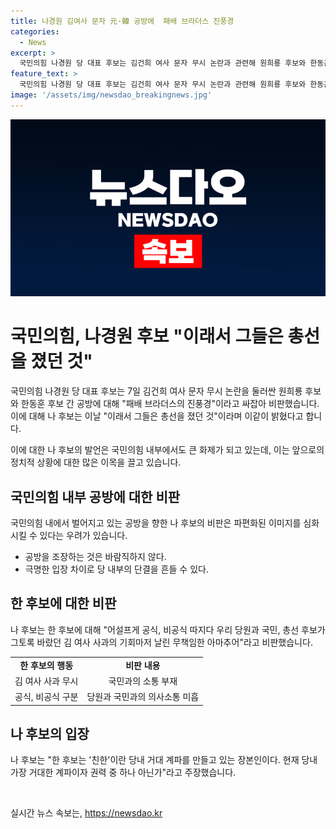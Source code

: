 ```yaml
---
title: 나경원 김여사 문자 元·韓 공방에  패배 브라더스 진풍경
categories:
  - News
excerpt: >
  국민의힘 나경원 당 대표 후보는 김건희 여사 문자 무시 논란과 관련해 원희룡 후보와 한동훈 후보 간의 공방을 패배 브라더스의 진풍경이라고 비판하며, 한 후보를 우리 당원과 국민의 바람을 무시하는 무책임한 아마추어로 비난했다. 또한, 원외 당협위원장들의 한 후보 사퇴 촉구 회견을 겨냥해 이런 행동은 바람직하지 않다고 주장했다.
feature_text: >
  국민의힘 나경원 당 대표 후보는 김건희 여사 문자 무시 논란과 관련해 원희룡 후보와 한동훈 후보 간의 공방을 패배 브라더스의 진풍경이라고 비판하며, 한 후보를 우리 당원과 국민의 바람을 무시하는 무책임한 아마추어로 비난했다. 또한, 원외 당협위원장들의 한 후보 사퇴 촉구 회견을 겨냥해 이런 행동은 바람직하지 않다고 주장했다.
image: '/assets/img/newsdao_breakingnews.jpg'
---
```


<p><img src="/assets/img/newsdao_breakingnews.jpg" alt="koreaapp 속보" /></p>

<h1 data-ke-size="size26">국민의힘, 나경원 후보 "이래서 그들은 총선을 졌던 것"</h1>

<p>국민의힘 나경원 당 대표 후보는 7일 김건희 여사 문자 무시 논란을 둘러싼 원희룡 후보와 한동훈 후보 간 공방에 대해 "패배 브라더스의 진풍경"이라고 싸잡아 비판했습니다. 이에 대해 나 후보는 이날 "이래서 그들은 총선을 졌던 것"이라며 이같이 밝혔다고 합니다. </p>

<p>이에 대한 나 후보의 발언은 국민의힘 내부에서도 큰 화제가 되고 있는데, 이는 앞으로의 정치적 상황에 대한 많은 이목을 끌고 있습니다. </p>

<h2 data-ke-size="size24">국민의힘 내부 공방에 대한 비판</h2>

<p>국민의힘 내에서 벌어지고 있는 공방을 향한 나 후보의 비판은 파편화된 이미지를 심화시킬 수 있다는 우려가 있습니다.</p>

<ul>
    <li>공방을 조장하는 것은 바람직하지 않다.</li>
    <li>극명한 입장 차이로 당 내부의 단결을 흔들 수 있다.</li>
</ul>

<h2 data-ke-size="size24">한 후보에 대한 비판</h2>

<p>나 후보는 한 후보에 대해 "어설프게 공식, 비공식 따지다 우리 당원과 국민, 총선 후보가 그토록 바랐던 김 여사 사과의 기회마저 날린 무책임한 아마추어"라고 비판했습니다. </p>

<table>
    <tr>
        <td style="text-align: center; height: 17px;"><b>한 후보의 행동</b></td>
        <td style="text-align: center; height: 17px;"><b>비판 내용</b></td>
    </tr>
    <tr>
        <td style="text-align: center; height: 17px;">김 여사 사과 무시</td>
        <td style="text-align: center; height: 17px;">국민과의 소통 부재</td>
    </tr>
    <tr>
        <td style="text-align: center; height: 17px;">공식, 비공식 구분</td>
        <td style="text-align: center; height: 17px;">당원과 국민과의 의사소통 미흡</td>
    </tr>
</table>

<h2 data-ke-size="size24">나 후보의 입장</h2>

<p>나 후보는 "한 후보는 '친한'이란 당내 거대 계파를 만들고 있는 장본인이다. 현재 당내 가장 거대한 계파이자 권력 중 하나 아닌가"라고 주장했습니다. </p>

<p data-ke-size="size16">&nbsp;</p>
실시간 뉴스 속보는, <a href="https://newsdao.kr" rel="dofollow">https://newsdao.kr</a>


